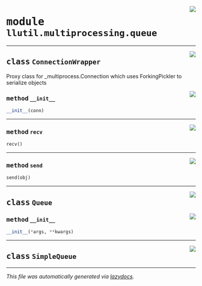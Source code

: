 <!-- markdownlint-disable -->

<a href="https://github.com/tjyuyao/ice-learn/blob/main/ice/llutil/multiprocessing/queue.py#L0"><img align="right" style="float:right;" src="https://img.shields.io/badge/-source-cccccc?style=flat-square"></a>

# <kbd>module</kbd> `llutil.multiprocessing.queue`






---

<a href="https://github.com/tjyuyao/ice-learn/blob/main/ice/llutil/multiprocessing/queue.py#L7"><img align="right" style="float:right;" src="https://img.shields.io/badge/-source-cccccc?style=flat-square"></a>

## <kbd>class</kbd> `ConnectionWrapper`
Proxy class for _multiprocess.Connection which uses ForkingPickler to serialize objects 

<a href="https://github.com/tjyuyao/ice-learn/blob/main/ice/llutil/multiprocessing/queue.py#L11"><img align="right" style="float:right;" src="https://img.shields.io/badge/-source-cccccc?style=flat-square"></a>

### <kbd>method</kbd> `__init__`

```python
__init__(conn)
```








---

<a href="https://github.com/tjyuyao/ice-learn/blob/main/ice/llutil/multiprocessing/queue.py#L19"><img align="right" style="float:right;" src="https://img.shields.io/badge/-source-cccccc?style=flat-square"></a>

### <kbd>method</kbd> `recv`

```python
recv()
```





---

<a href="https://github.com/tjyuyao/ice-learn/blob/main/ice/llutil/multiprocessing/queue.py#L14"><img align="right" style="float:right;" src="https://img.shields.io/badge/-source-cccccc?style=flat-square"></a>

### <kbd>method</kbd> `send`

```python
send(obj)
```






---

<a href="https://github.com/tjyuyao/ice-learn/blob/main/ice/llutil/multiprocessing/queue.py#L31"><img align="right" style="float:right;" src="https://img.shields.io/badge/-source-cccccc?style=flat-square"></a>

## <kbd>class</kbd> `Queue`




<a href="https://github.com/tjyuyao/ice-learn/blob/main/ice/llutil/multiprocessing/queue.py#L32"><img align="right" style="float:right;" src="https://img.shields.io/badge/-source-cccccc?style=flat-square"></a>

### <kbd>method</kbd> `__init__`

```python
__init__(*args, **kwargs)
```









---

<a href="https://github.com/tjyuyao/ice-learn/blob/main/ice/llutil/multiprocessing/queue.py#L40"><img align="right" style="float:right;" src="https://img.shields.io/badge/-source-cccccc?style=flat-square"></a>

## <kbd>class</kbd> `SimpleQueue`










---

_This file was automatically generated via [lazydocs](https://github.com/ml-tooling/lazydocs)._
